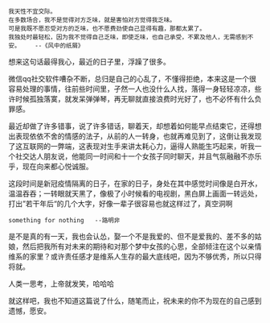 ```
我天性不宜交际。
在多数场合，我不是觉得对方乏味，就是害怕对方觉得我乏味。
可是我既不愿忍受对方的乏味，也不愿费劲使自己显得有趣，那都太累了。
我独处时最轻松，因为我不觉得自己乏味，即使乏味，也自己承受，不累及他人，无需感到不安。    --《风中的纸屑》
```

想来这句话最得我心，最近的日子里，浮躁了很多。

微信qq社交软件嘈杂不断，总归是自己的心乱了，不懂得拒绝，本来这是一个很容易处理的事情，往前些时间里，孑然一人也没什么人找，落得一身轻轻凉凉，些许时候孤独落寞，就发呆弹弹琴，再无聊就直接浪费时光好了，也不必怀有什么负罪感。

最近却做了许多错事，说了许多错话，聊着天，却想着如何能早点结束它，还得想出表现依依不舍的情感的法子，从前的人一转身，也就再难见到了，这倒让我发现了这互联网的一弊端，这表现对生手来讲太耗心力，逼得人熟能生巧起来，听我一个社交达人朋友说，他能同一时间和十一个女孩子同时聊天，并且气氛融融不亦乐乎，现在向来都心悦诚服。

这段时间是新冠疫情隔离的日子，在家的日子，身处在其中感觉时间像是白开水，温温吞吞；一转眼就天黑了，像极了小时候看的电视剧，黑白屏上画面一转远处，打出”若干年后“的几个大字，好像一辈子很容易也就这样过了，真空洞啊

```
something for nothing   --路明非
```

是不是真的有一天，我也会认怂，娶一个不是我爱的、但不是爱我的、差不多的姑娘，然后把我所有对未来的期待和对那个梦中女孩的心思，全部倾注在这个以亲情维系的家里？或许责任感才是维系人生存的最大底线吧，因为不够优秀，所以只得将就。

人类一思考，上帝就发笑，哈哈哈

就这样吧，我也不知道这篇说了什么，随笔而止，祝未来的你不为现在的自己感到遗憾，愿安。



